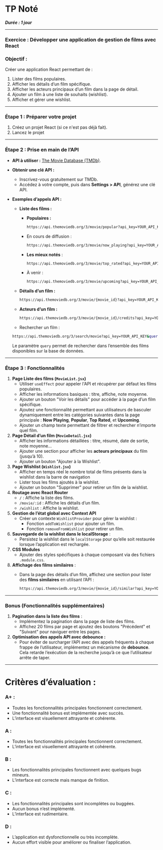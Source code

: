 # TP Noté

***Durée : 1 jour***

---

### **Exercice : Développer une application de gestion de films avec React**

### **Objectif :**

Créer une application React permettant de :

1. Lister des films populaires.
2. Afficher les détails d’un film spécifique.
3. Afficher les acteurs principaux d’un film dans la page de détail.
4. Ajouter un film à une liste de souhaits (wishlist).
5. Afficher et gérer une wishlist.

---

### **Étape 1 : Préparer votre projet**

1. Créez un projet React (si ce n'est pas déjà fait).
2. Lancez le projet

---

### **Étape 2 : Prise en main de l’API**

- **API à utiliser :** [The Movie Database (TMDb)](https://www.themoviedb.org/).
- **Obtenir une clé API :**
    - Inscrivez-vous gratuitement sur TMDb.
    - Accédez à votre compte, puis dans **Settings > API**, générez une clé API.
- **Exemples d’appels API :**
    - **Liste des films :**
        - **Populaires :**
            
            ```bash
            https://api.themoviedb.org/3/movie/popular?api_key=YOUR_API_KEY
            ```
            
        - En cours de diffusion :
            
            ```html
            https://api.themoviedb.org/3/movie/now_playing?api_key=YOUR_API_KEY
            ```
            
        - **Les mieux notés** :
            
            ```bash
            https://api.themoviedb.org/3/movie/top_rated?api_key=YOUR_API_KEY
            ```
            
        - À venir :
            
            ```bash
            https://api.themoviedb.org/3/movie/upcoming?api_key=YOUR_API_KEY
            ```
            
    - **Détails d’un film :**
        
        ```bash
        https://api.themoviedb.org/3/movie/{movie_id}?api_key=YOUR_API_KEY
        ```
        
    - **Acteurs d’un film :**
        
        ```bash
        https://api.themoviedb.org/3/movie/{movie_id}/credits?api_key=YOUR_API_KEY
        ```
        
    - Rechercher un film :
    
    ```bash
    https://api.themoviedb.org/3/search/movie?api_key=YOUR_API_KEY&query=SEARCH_QUERY
    ```
    
    Le paramètre `query` permet de rechercher dans l’ensemble des films disponibles sur la base de données.
    

---

### **Étape 3 : Fonctionnalités**

1. **Page Liste des films (`MovieList.jsx`)**
    - Utiliser `useEffect` pour appeler l'API et récupérer par défaut les films populaires.
    - Afficher les informations basiques : titre, affiche, note moyenne.
    - Ajouter un bouton "Voir les détails" pour accéder à la page d’un film spécifique.
    - Ajoutez une fonctionnalité permettant aux utilisateurs de basculer dynamiquement entre les catégories suivantes dans la page principale : **Now Playing**, **Popular**, **Top Rated**, et **Upcoming**.
    - Ajouter un champ texte permettant de filtrer et rechercher n’importe quel film.
2. **Page Détail d’un film (`MovieDetail.jsx`)**
    - Afficher les informations détaillées : titre, résumé, date de sortie, note moyenne…
    - Ajouter une section pour afficher les **acteurs principaux** du film (jusqu’à 10).
    - Ajouter un bouton "Ajouter à la Wishlist".
3. **Page Wishlist (`Wishlist.jsx`)**
    - Afficher en temps réel le nombre total de films présents dans la wishlist dans la barre de navigation
    - Lister tous les films ajoutés à la wishlist.
    - Ajouter un bouton "Supprimer" pour retirer un film de la wishlist.
4. **Routage avec React Router**
    - `/` : Affiche la liste des films.
    - `/movie/:id` : Affiche les détails d’un film.
    - `/wishlist` : Affiche la wishlist.
5. **Gestion de l’état global avec Context API**
    - Créer un contexte `WishlistProvider` pour gérer la wishlist :
        - Fonction `addToWishlist` pour ajouter un film.
        - Fonction `removeFromWishlist` pour retirer un film.
6. **Sauvegarde de la wishlist dans le localStorage** :
    - Persistez la wishlist dans le `localStorage` pour qu’elle soit restaurée lorsque l’application est rechargée.
7. **CSS Modules**
    - Ajouter des styles spécifiques à chaque composant via des fichiers `.module.css`.
8. **Affichage des films similaires** :
    - Dans la page des détails d’un film, affichez une section pour lister des **films similaires** en utilisant l’API :
        
        ```bash
        https://api.themoviedb.org/3/movie/{movie_id}/similar?api_key=YOUR_API_KEY
        ```
        

---

### **Bonus (Fonctionnalités supplémentaires)**

1. **Pagination dans la liste des films** :
    - Implémentez la pagination dans la page de liste des films.
    - Affichez 20 films par page et ajoutez des boutons "Précédent" et "Suivant" pour naviguer entre les pages.
2. **Optimisation des appels API avec debounce :**
    - Pour éviter de surcharger l’API avec des appels fréquents à chaque frappe de l’utilisateur, implémentez un mécanisme de **debounce**. Cela retarde l’exécution de la recherche jusqu’à ce que l’utilisateur arrête de taper.

---

# **Critères d’évaluation :**

### A+ :

- Toutes les fonctionnalités principales fonctionnent correctement.
- Une fonctionnalité bonus est implémentée avec succès.
- L’interface est visuellement attrayante et cohérente.

### **A :**

- Toutes les fonctionnalités principales fonctionnent correctement.
- L’interface est visuellement attrayante et cohérente.

### **B :**

- Les fonctionnalités principales fonctionnent avec quelques bugs mineurs.
- L’interface est correcte mais manque de finition.

### **C :**

- Les fonctionnalités principales sont incomplètes ou buggées.
- Aucun bonus n’est implémenté.
- L’interface est rudimentaire.

### **D :**

- L’application est dysfonctionnelle ou très incomplète.
- Aucun effort visible pour améliorer ou finaliser l’application.
